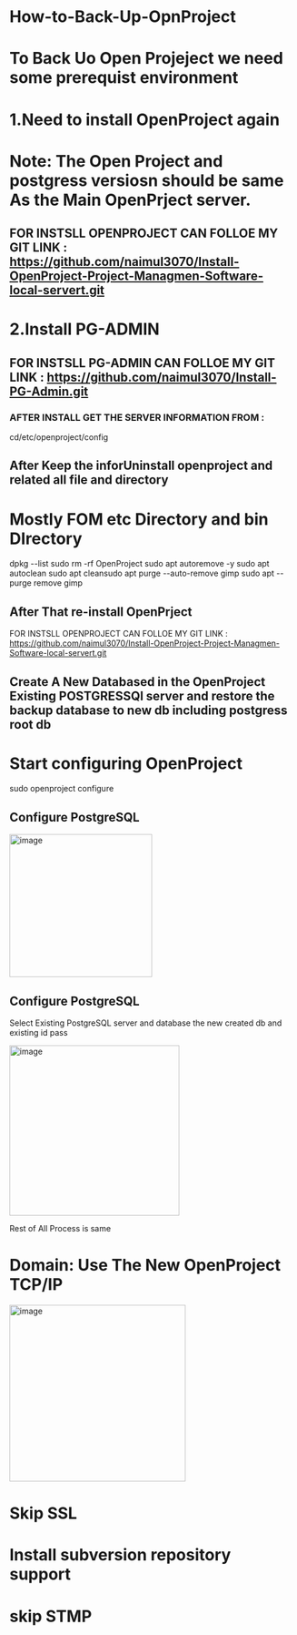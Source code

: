 # How-to-Back-Up-OpnProject

# To Back Uo Open Projeject we need some prerequist environment
# 1.Need to install OpenProject again 
# Note: The Open Project and postgress versiosn should be same As the Main OpenPrject server.

## FOR INSTSLL OPENPROJECT CAN FOLLOE MY GIT LINK :  https://github.com/naimul3070/Install-OpenProject-Project-Managmen-Software-local-servert.git
# 2.Install PG-ADMIN
## FOR INSTSLL PG-ADMIN CAN FOLLOE MY GIT LINK :    https://github.com/naimul3070/Install-PG-Admin.git

### AFTER INSTALL GET THE SERVER INFORMATION FROM : 

cd/etc/openproject/config


## After Keep the inforUninstall openproject and related all file and directory

# Mostly FOM etc Directory and bin DIrectory

dpkg --list
sudo rm -rf OpenProject
sudo apt autoremove -y
sudo apt autoclean
sudo apt cleansudo apt purge --auto-remove gimp
sudo apt --purge remove gimp


## After That re-install OpenPrject

FOR INSTSLL OPENPROJECT CAN FOLLOE MY GIT LINK :  https://github.com/naimul3070/Install-OpenProject-Project-Managmen-Software-local-servert.git

## Create A New Databased in the OpenProject Existing POSTGRESSQl server and restore the backup database to new db including postgress root db
# Start configuring OpenProject

sudo openproject configure

## Configure PostgreSQL
<img width="251" alt="image" src="https://user-images.githubusercontent.com/50922314/159857342-f87d6ca2-0348-49cf-9520-f1c6af0f38f8.png">

## Configure PostgreSQL
Select Existing PostgreSQL server and database the new created db and existing id pass

<img width="299" alt="image" src="https://user-images.githubusercontent.com/50922314/159857800-60626289-f4bb-478b-8876-84af71c5b0d5.png">

Rest of All Process is same 


# Domain: Use The New OpenProject TCP/IP

<img width="310" alt="image" src="https://user-images.githubusercontent.com/50922314/159858431-64e7e4cc-7197-43c1-b423-402901d7d667.png">

# Skip SSL
# Install subversion repository support
# skip STMP




